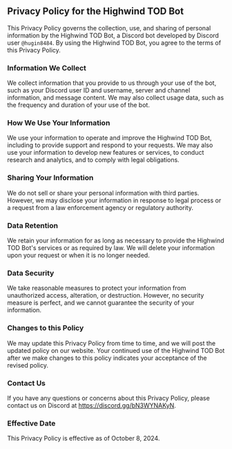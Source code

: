 ## Privacy Policy for the Highwind TOD Bot

This Privacy Policy governs the collection, use, and sharing of personal information by the Highwind TOD Bot, a Discord bot developed by Discord user `@hugin8484`. By using the Highwind TOD Bot, you agree to the terms of this Privacy Policy.

### Information We Collect

We collect information that you provide to us through your use of the bot, such as your Discord user ID and username, server and channel information, and message content. We may also collect usage data, such as the frequency and duration of your use of the bot.

### How We Use Your Information

We use your information to operate and improve the Highwind TOD Bot, including to provide support and respond to your requests. We may also use your information to develop new features or services, to conduct research and analytics, and to comply with legal obligations.

### Sharing Your Information

We do not sell or share your personal information with third parties. However, we may disclose your information in response to legal process or a request from a law enforcement agency or regulatory authority.

### Data Retention

We retain your information for as long as necessary to provide the Highwind TOD Bot's services or as required by law. We will delete your information upon your request or when it is no longer needed.

### Data Security

We take reasonable measures to protect your information from unauthorized access, alteration, or destruction. However, no security measure is perfect, and we cannot guarantee the security of your information.

### Changes to this Policy

We may update this Privacy Policy from time to time, and we will post the updated policy on our website. Your continued use of the Highwind TOD Bot after we make changes to this policy indicates your acceptance of the revised policy.

### Contact Us

If you have any questions or concerns about this Privacy Policy, please contact us on Discord at https://discord.gg/bN3WYNAKyN.

### Effective Date

This Privacy Policy is effective as of October 8, 2024.